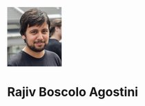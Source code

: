   <body>
    <div class="container">
      <div class="image", width=25%>
        <img src="321678B2-723C-4F32-A93E-58E566760543.jpeg", alt= "Rajiv Boscolo Agostini", width="25%">
      </div>
      <div class="text">
        <h1>Rajiv Boscolo Agostini</h1>
      </div>
    </div>
  </body>
</html>
